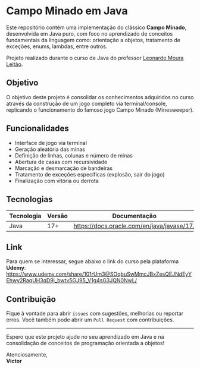 # Campo Minado em Java

Este repositório contém uma implementação do clássico **Campo Minado**, desenvolvida em Java puro, com foco no aprendizado de conceitos fundamentais da linguagem como: orientação a objetos, tratamento de exceções, enums, lambdas, entre outros.

Projeto realizado durante o curso de Java do professor [Leonardo Moura Leitão](https://www.cod3r.com.br/).

## Objetivo

O objetivo deste projeto é consolidar os conhecimentos adquiridos no curso através da construção de um jogo completo via terminal/console, replicando o funcionamento do famoso jogo Campo Minado (Minesweeper).

## Funcionalidades

- Interface de jogo via terminal
- Geração aleatória das minas
- Definição de linhas, colunas e número de minas
- Abertura de casas com recursividade
- Marcação e desmarcação de bandeiras
- Tratamento de exceções específicas (explosão, sair do jogo)
- Finalização com vitória ou derrota

## Tecnologias

| Tecnologia  | Versão  | Documentação                                |
| ----------- | ------- | ------------------------------------------- |
| Java        | 17+     | https://docs.oracle.com/en/java/javase/17/  |

## Link

Para quem se interessar, segue abaixo o link do curso pela plataforma **Udemy**:<br>https://www.udemy.com/share/101rUm3@SOqbuSwMmcJBxZesQEJNdEyYEhwy2RaqUH3qD9j_bwtv5GJ95_V1g4sG3JQN0NwL/

## Contribuição

Fique à vontade para abrir `issues` com sugestões, melhorias ou reportar erros. Você também pode abrir um `Pull Request` com contribuições.

<hr>

Espero que este projeto ajude no seu aprendizado em Java e na consolidação de conceitos de programação orientada a objetos!

Atenciosamente,<br>
**Victor**
